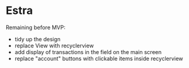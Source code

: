# Estra 

Remaining before MVP:

-  tidy up the design
- replace View with recyclerview
- add display of transactions in the field on the main screen
- replace "account" buttons with clickable items inside recyclerview
